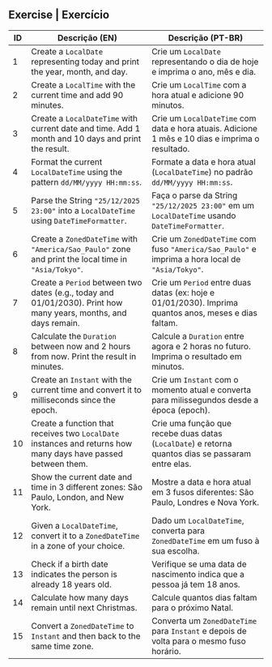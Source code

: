 ## Exercise | Exercício

| ID  | Descrição (EN)                                                                                                   | Descrição (PT-BR)                                                                                     |
| --- | ---------------------------------------------------------------------------------------------------------------- | ----------------------------------------------------------------------------------------------------- |
| 1   | Create a `LocalDate` representing today and print the year, month, and day.                                      | Crie um `LocalDate` representando o dia de hoje e imprima o ano, mês e dia.                           |
| 2   | Create a `LocalTime` with the current time and add 90 minutes.                                                   | Crie um `LocalTime` com a hora atual e adicione 90 minutos.                                           |
| 3   | Create a `LocalDateTime` with current date and time. Add 1 month and 10 days and print the result.               | Crie um `LocalDateTime` com data e hora atuais. Adicione 1 mês e 10 dias e imprima o resultado.       |
| 4   | Format the current `LocalDateTime` using the pattern `dd/MM/yyyy HH:mm:ss`.                                      | Formate a data e hora atual (`LocalDateTime`) no padrão `dd/MM/yyyy HH:mm:ss`.                        |
| 5   | Parse the String `"25/12/2025 23:00"` into a `LocalDateTime` using `DateTimeFormatter`.                          | Faça o parse da String `"25/12/2025 23:00"` em um `LocalDateTime` usando `DateTimeFormatter`.         |
| 6   | Create a `ZonedDateTime` with `"America/Sao_Paulo"` zone and print the local time in `"Asia/Tokyo"`.             | Crie um `ZonedDateTime` com fuso `"America/Sao_Paulo"` e imprima a hora local de `"Asia/Tokyo"`.      |
| 7   | Create a `Period` between two dates (e.g., today and 01/01/2030). Print how many years, months, and days remain. | Crie um `Period` entre duas datas (ex: hoje e 01/01/2030). Imprima quantos anos, meses e dias faltam. |
| 8   | Calculate the `Duration` between now and 2 hours from now. Print the result in minutes.                          | Calcule a `Duration` entre agora e 2 horas no futuro. Imprima o resultado em minutos.                 |
| 9   | Create an `Instant` with the current time and convert it to milliseconds since the epoch.                        | Crie um `Instant` com o momento atual e converta para milissegundos desde a época (epoch).            |
| 10  | Create a function that receives two `LocalDate` instances and returns how many days have passed between them.    | Crie uma função que recebe duas datas (`LocalDate`) e retorna quantos dias se passaram entre elas.    |
| 11  | Show the current date and time in 3 different zones: São Paulo, London, and New York.                            | Mostre a data e hora atual em 3 fusos diferentes: São Paulo, Londres e Nova York.                     |
| 12  | Given a `LocalDateTime`, convert it to a `ZonedDateTime` in a zone of your choice.                               | Dado um `LocalDateTime`, converta para `ZonedDateTime` em um fuso à sua escolha.                      |
| 13  | Check if a birth date indicates the person is already 18 years old.                                              | Verifique se uma data de nascimento indica que a pessoa já tem 18 anos.                               |
| 14  | Calculate how many days remain until next Christmas.                                                             | Calcule quantos dias faltam para o próximo Natal.                                                     |
| 15  | Convert a `ZonedDateTime` to `Instant` and then back to the same time zone.                                      | Converta um `ZonedDateTime` para `Instant` e depois de volta para o mesmo fuso horário.               |

